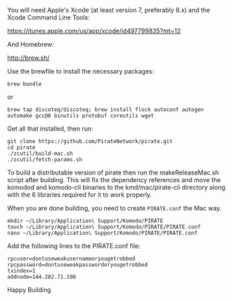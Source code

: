 
You will need Apple's Xcode (at least version 7, preferably 8.x) and the Xcode Command Line Tools:

https://itunes.apple.com/us/app/xcode/id497799835?mt=12

And Homebrew:

http://brew.sh/

Use the brewfile to install the necessary packages:

```shell
brew bundle
```

or 

```shell
brew tap discoteq/discoteq; brew install flock autoconf autogen automake gcc@8 binutils protobuf coreutils wget
```

Get all that installed, then run:

```shell
git clone https://github.com/PirateNetwork/pirate.git
cd pirate
./zcutil/build-mac.sh
./zcutil/fetch-params.sh
```

To build a distributable version of pirate then run the makeReleaseMac.sh script after building. This will fix the dependency references and move the komodod and komodo-cli binaries to the kmd/mac/pirate-cli directory along with the 6 libraries required for it to work properly.

When you are done building, you need to create `PIRATE.conf` the Mac way. 

```shell
mkdir ~/Library/Application\ Support/Komodo/PIRATE
touch ~/Library/Application\ Support/Komodo/PIRATE/PIRATE.conf
nano ~/Library/Application\ Support/Komodo/PIRATE/PIRATE.conf
```

Add the following lines to the PIRATE.conf file:

```shell
rpcuser=dontuseweakusernameoryougetrobbed
rpcpassword=dontuseweakpasswordoryougetrobbed
txindex=1
addnode=144.202.71.190
```

Happy Building
